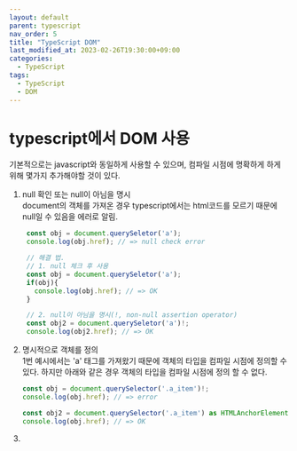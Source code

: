 ```yaml
---
layout: default
parent: typescript
nav_order: 5
title: "TypeScript DOM"
last_modified_at: 2023-02-26T19:30:00+09:00
categories:
  - TypeScript
tags:
  - TypeScript
  - DOM
---
```


# typescript에서 DOM 사용

기본적으로는 javascript와 동일하게 사용할 수 있으며, 컴파일 시점에 명확하게 하게 위해 몇가지 추가해야할 것이 있다.

1. null 확인 또는 null이 아님을 명시<br>
   document의 객체를 가져온 경우 typescript에서는 html코드를 모르기 때문에 null일 수 있음을 에러로 알림.
   ```typescript
    const obj = document.querySeletor('a');
    console.log(obj.href); // => null check error

    // 해결 법.
    // 1. null 체크 후 사용
    const obj = document.querySeletor('a');
    if(obj){
      console.log(obj.href); // => OK
    }

    // 2. null이 아님을 명시(!, non-null assertion operator)
    const obj2 = document.querySeletor('a')!;
    console.log(obj2.href); // => OK
    ```
2. 명시적으로 객체를 정의<br>
   1번 예시에서는 'a' 태그를 가져왔기 때문에 객체의 타입을 컴파일 시점에 정의할 수 있다. 하지만 아래와 같은 경우 객체의 타입을 컴파일 시점에 정의 할 수 없다.
   ```typescript
   const obj = document.querySelector('.a_item')!;
   console.log(obj.href); // => error

   const obj2 = document.querySelector('.a_item') as HTMLAnchorElement;
   console.log(obj.href); // => OK
3. 